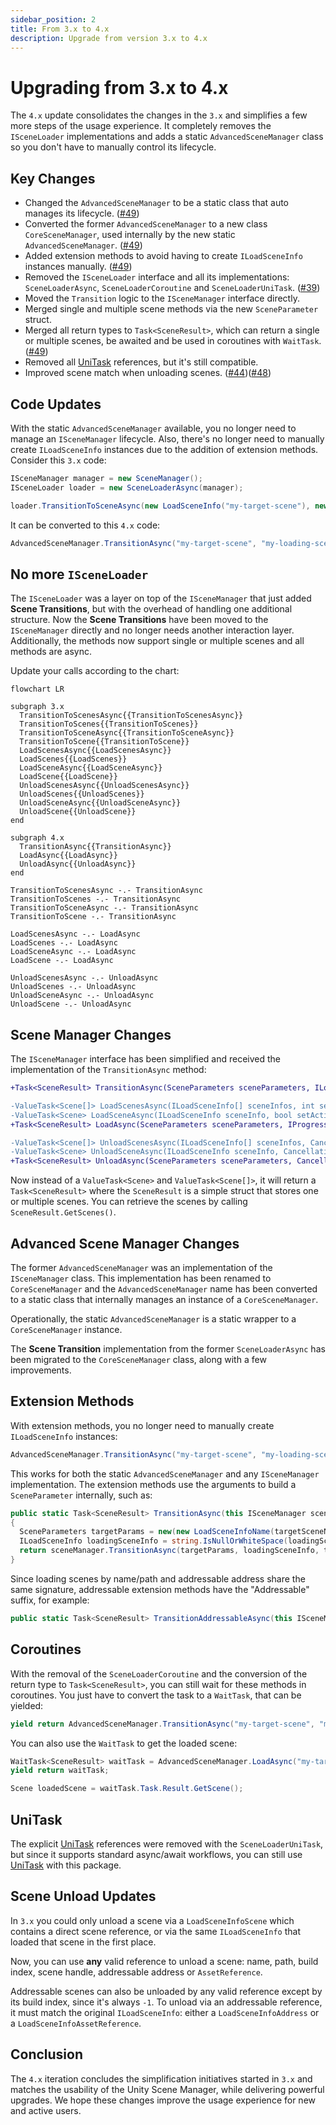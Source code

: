 ```yaml
---
sidebar_position: 2
title: From 3.x to 4.x
description: Upgrade from version 3.x to 4.x
---
```


# Upgrading from 3.x to 4.x

The `4.x` update consolidates the changes in the `3.x` and simplifies a few more steps of the usage experience.
It completely removes the `ISceneLoader` implementations and adds a static `AdvancedSceneManager` class so you don't have to manually control its lifecycle.

## Key Changes

* Changed the `AdvancedSceneManager` to be a static class that auto manages its lifecycle. ([#49](https://github.com/mygamedevtools/scene-loader/issues/49))
* Converted the former `AdvancedSceneManager` to a new class `CoreSceneManager`, used internally by the new static `AdvancedSceneManager`. ([#49](https://github.com/mygamedevtools/scene-loader/issues/49))
* Added extension methods to avoid having to create `ILoadSceneInfo` instances manually. ([#49](https://github.com/mygamedevtools/scene-loader/issues/49))
* Removed the `ISceneLoader` interface and all its implementations: `SceneLoaderAsync`, `SceneLoaderCoroutine` and `SceneLoaderUniTask`. ([#39](https://github.com/mygamedevtools/scene-loader/issues/39))
* Moved the `Transition` logic to the `ISceneManager` interface directly.
* Merged single and multiple scene methods via the new `SceneParameter` struct.
* Merged all return types to `Task<SceneResult>`, which can return a single or multiple scenes, be awaited and be used in coroutines with `WaitTask`. ([#49](https://github.com/mygamedevtools/scene-loader/issues/49))
* Removed all [UniTask] references, but it's still compatible.
* Improved scene match when unloading scenes. ([#44](https://github.com/mygamedevtools/scene-loader/issues/44))([#48](https://github.com/mygamedevtools/scene-loader/issues/48))

## Code Updates

With the static `AdvancedSceneManager` available, you no longer need to manage an `ISceneManager` lifecycle.
Also, there's no longer need to manually create `ILoadSceneInfo` instances due to the addition of extension methods.
Consider this `3.x` code:

```cs
ISceneManager manager = new SceneManager();
ISceneLoader loader = new SceneLoaderAsync(manager);

loader.TransitionToSceneAsync(new LoadSceneInfo("my-target-scene"), new LoadSceneInfoName("my-loading-scene"));
```

It can be converted to this `4.x` code:

```cs
AdvancedSceneManager.TransitionAsync("my-target-scene", "my-loading-scene");
```

## No more `ISceneLoader`

The `ISceneLoader` was a layer on top of the `ISceneManager` that just added **Scene Transitions**, but with the overhead of handling one additional structure.
Now the **Scene Transitions** have been moved to the `ISceneManager` directly and no longer needs another interaction layer.
Additionally, the methods now support single or multiple scenes and all methods are async.

Update your calls according to the chart:

```mermaid
flowchart LR

subgraph 3.x
  TransitionToScenesAsync{{TransitionToScenesAsync}}
  TransitionToScenes{{TransitionToScenes}}
  TransitionToSceneAsync{{TransitionToSceneAsync}}
  TransitionToScene{{TransitionToScene}}
  LoadScenesAsync{{LoadScenesAsync}}
  LoadScenes{{LoadScenes}}
  LoadSceneAsync{{LoadSceneAsync}}
  LoadScene{{LoadScene}}
  UnloadScenesAsync{{UnloadScenesAsync}}
  UnloadScenes{{UnloadScenes}}
  UnloadSceneAsync{{UnloadSceneAsync}}
  UnloadScene{{UnloadScene}}
end

subgraph 4.x
  TransitionAsync{{TransitionAsync}}
  LoadAsync{{LoadAsync}}
  UnloadAsync{{UnloadAsync}}
end

TransitionToScenesAsync -.- TransitionAsync
TransitionToScenes -.- TransitionAsync
TransitionToSceneAsync -.- TransitionAsync
TransitionToScene -.- TransitionAsync

LoadScenesAsync -.- LoadAsync
LoadScenes -.- LoadAsync
LoadSceneAsync -.- LoadAsync
LoadScene -.- LoadAsync

UnloadScenesAsync -.- UnloadAsync
UnloadScenes -.- UnloadAsync
UnloadSceneAsync -.- UnloadAsync
UnloadScene -.- UnloadAsync
```

## Scene Manager Changes

The `ISceneManager` interface has been simplified and received the implementation of the `TransitionAsync` method:

```diff
+Task<SceneResult> TransitionAsync(SceneParameters sceneParameters, ILoadSceneInfo intermediateSceneReference = default, CancellationToken token = default);

-ValueTask<Scene[]> LoadScenesAsync(ILoadSceneInfo[] sceneInfos, int setIndexActive = -1, IProgress<float> progress = null, CancellationToken token = default);
-ValueTask<Scene> LoadSceneAsync(ILoadSceneInfo sceneInfo, bool setActive = false, IProgress<float> progress = null, CancellationToken token = default);
+Task<SceneResult> LoadAsync(SceneParameters sceneParameters, IProgress<float> progress = null, CancellationToken token = default);

-ValueTask<Scene[]> UnloadScenesAsync(ILoadSceneInfo[] sceneInfos, CancellationToken token = default);
-ValueTask<Scene> UnloadSceneAsync(ILoadSceneInfo sceneInfo, CancellationToken token = default);
+Task<SceneResult> UnloadAsync(SceneParameters sceneParameters, CancellationToken token = default);
```

Now instead of a `ValueTask<Scene>` and `ValueTask<Scene[]>`, it will return a `Task<SceneResult>` where the `SceneResult` is a simple struct that stores one or multiple scenes.
You can retrieve the scenes by calling `SceneResult.GetScenes()`.

## Advanced Scene Manager Changes

The former `AdvancedSceneManager` was an implementation of the `ISceneManager` class.
This implementation has been renamed to `CoreSceneManager` and the `AdvancedSceneManager` name has been converted to a static class that internally manages an instance of a `CoreSceneManager`.

Operationally, the static `AdvancedSceneManager` is a static wrapper to a `CoreSceneManager` instance.

The **Scene Transition** implementation from the former `SceneLoaderAsync` has been migrated to the `CoreSceneManager` class, along with a few improvements.

## Extension Methods

With extension methods, you no longer need to manually create `ILoadSceneInfo` instances:

```cs
AdvancedSceneManager.TransitionAsync("my-target-scene", "my-loading-scene");
```

This works for both the static `AdvancedSceneManager` and any `ISceneManager` implementation.
The extension methods use the arguments to build a `SceneParameter` internally, such as:

```cs
public static Task<SceneResult> TransitionAsync(this ISceneManager sceneManager, string targetSceneName, string loadingSceneName = null, CancellationToken token = default)
{
  SceneParameters targetParams = new(new LoadSceneInfoName(targetSceneName), true);
  ILoadSceneInfo loadingSceneInfo = string.IsNullOrWhiteSpace(loadingSceneName) ? null : new LoadSceneInfoName(loadingSceneName);
  return sceneManager.TransitionAsync(targetParams, loadingSceneInfo, token);
}
```

Since loading scenes by name/path and addressable address share the same signature, addressable extension methods have the "Addressable" suffix, for example:

```cs
public static Task<SceneResult> TransitionAddressableAsync(this ISceneManager sceneManager, string targetAddress, string loadingAddress = null, CancellationToken token = default);
```

## Coroutines

With the removal of the `SceneLoaderCoroutine` and the conversion of the return type to `Task<SceneResult>`, you can still wait for these methods in coroutines.
You just have to convert the task to a `WaitTask`, that can be yielded:

```cs
yield return AdvancedSceneManager.TransitionAsync("my-target-scene", "my-loading-scene").ToWaitTask();
```

You can also use the `WaitTask` to get the loaded scene:

```cs
WaitTask<SceneResult> waitTask = AdvancedSceneManager.LoadAsync("my-target-scene");
yield return waitTask;

Scene loadedScene = waitTask.Task.Result.GetScene();
```

## UniTask

The explicit [UniTask] references were removed with the `SceneLoaderUniTask`, but since it supports standard async/await workflows, you can still use [UniTask] with this package.

## Scene Unload Updates

In `3.x` you could only unload a scene via a `LoadSceneInfoScene` which contains a direct scene reference, or via the same `ILoadSceneInfo` that loaded that scene in the first place.

Now, you can use **any** valid reference to unload a scene: name, path, build index, scene handle, addressable address or `AssetReference`.

Addressable scenes can also be unloaded by any valid reference except by its build index, since it's always `-1`. To unload via an addressable reference, it must match the original `ILoadSceneInfo`: either a `LoadSceneInfoAddress` or a `LoadSceneInfoAssetReference`.

## Conclusion

The `4.x` iteration concludes the simplification initiatives started in `3.x` and matches the usability of the Unity Scene Manager, while delivering powerful upgrades.
We hope these changes improve the usage experience for new and active users.

[UniTask]: https://github.com/Cysharp/UniTask